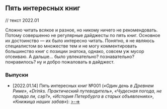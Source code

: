 ## Пять интересных книг

// текст 2022.01

Сложно читать всякое и разное, но никому ничего не рекомендовать. Потому совершенно не регулярные дайджесты по пять книг. Основное их достоинство — их было интересно читать. Понятно, я не являюсь специалистом во множестве тем и не могу комментировать большинство книг с позиции знатока, однако, совсем уж мусор отсеиваю. А дальше... было увлекательно? познавательно? понравилось? ну и добро пожаловать в дайджест.

### Выпуски

* [2022.01.14] Пять интересных книг №001 (*«Один день в Древнем Риме»*, *«Drinks. Практический путеводитель»*, *«Чудесная погода, не правда ли, сэр?»*, *«История Петербурга в старых объявлениях»*, *«Книжица наших забав»*):  [>-=>](001.md)